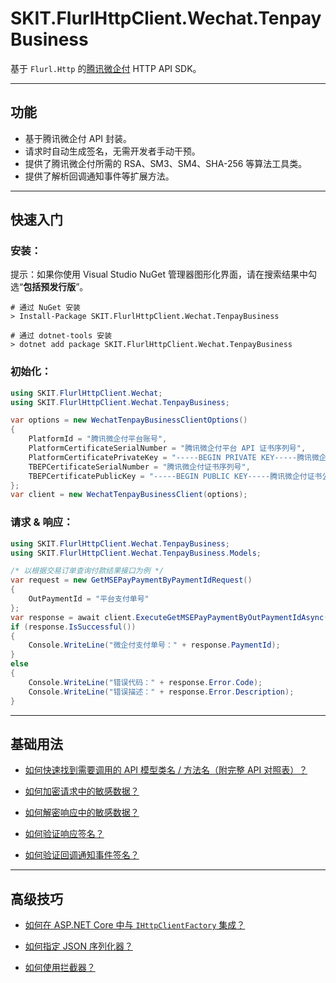 ﻿# SKIT.FlurlHttpClient.Wechat.TenpayBusiness

基于 `Flurl.Http` 的[腾讯微企付](https://business.tenpay.com/p/gateway-pay/) HTTP API SDK。

---

## 功能

-   基于腾讯微企付 API 封装。
-   请求时自动生成签名，无需开发者手动干预。
-   提供了腾讯微企付所需的 RSA、SM3、SM4、SHA-256 等算法工具类。
-   提供了解析回调通知事件等扩展方法。

---

## 快速入门

### 安装：

提示：如果你使用 Visual Studio NuGet 管理器图形化界面，请在搜索结果中勾选“**包括预发行版**”。

```shell
# 通过 NuGet 安装
> Install-Package SKIT.FlurlHttpClient.Wechat.TenpayBusiness

# 通过 dotnet-tools 安装
> dotnet add package SKIT.FlurlHttpClient.Wechat.TenpayBusiness
```

### 初始化：

```csharp
using SKIT.FlurlHttpClient.Wechat;
using SKIT.FlurlHttpClient.Wechat.TenpayBusiness;

var options = new WechatTenpayBusinessClientOptions()
{
    PlatformId = "腾讯微企付平台账号",
    PlatformCertificateSerialNumber = "腾讯微企付平台 API 证书序列号",
    PlatformCertificatePrivateKey = "-----BEGIN PRIVATE KEY-----腾讯微企付平台 API 证书私钥-----END PRIVATE KEY-----",
    TBEPCertificateSerialNumber = "腾讯微企付证书序列号",
    TBEPCertificatePublicKey = "-----BEGIN PUBLIC KEY-----腾讯微企付证书公钥-----END PUBLIC KEY-----"
};
var client = new WechatTenpayBusinessClient(options);
```

### 请求 & 响应：

```csharp
using SKIT.FlurlHttpClient.Wechat.TenpayBusiness;
using SKIT.FlurlHttpClient.Wechat.TenpayBusiness.Models;

/* 以根据交易订单查询付款结果接口为例 */
var request = new GetMSEPayPaymentByPaymentIdRequest()
{
    OutPaymentId = "平台支付单号"
};
var response = await client.ExecuteGetMSEPayPaymentByOutPaymentIdAsync(request);
if (response.IsSuccessful())
{
    Console.WriteLine("微企付支付单号：" + response.PaymentId);
}
else
{
    Console.WriteLine("错误代码：" + response.Error.Code);
    Console.WriteLine("错误描述：" + response.Error.Description);
}
```

---

## 基础用法

-   [如何快速找到需要调用的 API 模型类名 / 方法名（附完整 API 对照表）？](./Basic_ModelDefinition.md)

-   [如何加密请求中的敏感数据？](./Basic_RequestSensitiveDataEncryption.md)

-   [如何解密响应中的敏感数据？](./Basic_ResponseSensitiveDataDecryption.md)

-   [如何验证响应签名？](./Basic_ResponseSignatureVerification.md)

-   [如何验证回调通知事件签名？](./Basic_EventSignatureVerification.md)

---

## 高级技巧

-   [如何在 ASP.NET Core 中与 `IHttpClientFactory` 集成？](./Advanced_IHttpClientFactory.md)

-   [如何指定 JSON 序列化器？](./Advanced_JsonSerializer.md)

-   [如何使用拦截器？](./Advanced_Interceptor.md)
